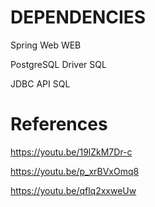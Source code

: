 # DEPENDENCIES

Spring Web WEB

PostgreSQL Driver SQL

JDBC API SQL

# References

https://youtu.be/19lZkM7Dr-c

https://youtu.be/p_xrBVxOmq8

https://youtu.be/qflq2xxweUw